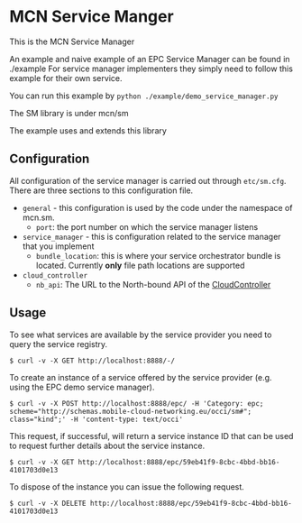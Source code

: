 # MCN Service Manger

This is the MCN Service Manager

An example and naive example of an EPC Service Manager can be found in ./example
For service manager implementers they simply need to follow this example for their own service.

You can run this example by `python ./example/demo_service_manager.py`

The SM library is under mcn/sm

The example uses and extends this library

## Configuration

All configuration of the service manager is carried out through `etc/sm.cfg`. There are three sections to this
configuration file.

 * `general` - this configuration is used by the code under the namespace of mcn.sm.
   * `port`: the port number on which the service manager listens
 * `service_manager` - this is configuration related to the service manager that you implement
   * `bundle_location`: this is where your service orchestrator bundle is located. Currently **only** file path locations are supported
 * `cloud_controller`
   * `nb_api`: The URL to the North-bound API of the [CloudController](https://git.mobile-cloud-networking.eu/cloudcontroller/mcn_cc_api)

## Usage

To see what services are available by the service provider you need to query the service registry.

    $ curl -v -X GET http://localhost:8888/-/

To create an instance of a service offered by the service provider (e.g. using the EPC demo service manager).

    $ curl -v -X POST http://localhost:8888/epc/ -H 'Category: epc; scheme="http://schemas.mobile-cloud-networking.eu/occi/sm#"; class="kind";' -H 'content-type: text/occi'

This request, if successful, will return a service instance ID that can be used to request further details about the
service instance.

    $ curl -v -X GET http://localhost:8888/epc/59eb41f9-8cbc-4bbd-bb16-4101703d0e13

To dispose of the instance you can issue the following request.

    $ curl -v -X DELETE http://localhost:8888/epc/59eb41f9-8cbc-4bbd-bb16-4101703d0e13

